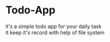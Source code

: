 # Todo-App
it's a simple todo app for your daily task
<br/>
it keep it's record with help of file system
